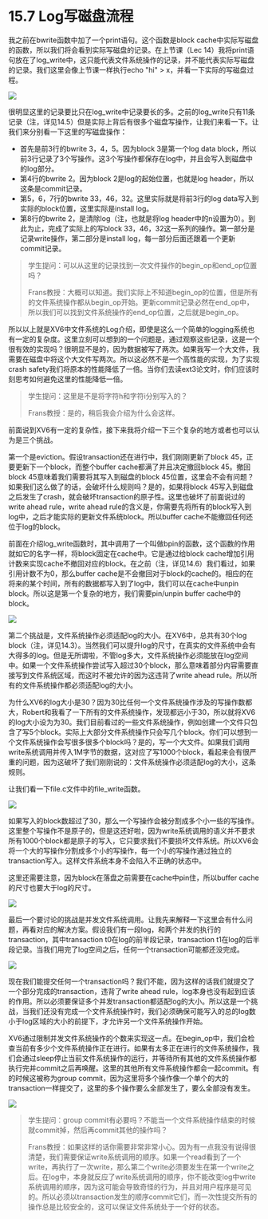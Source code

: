 # 15.7 Log写磁盘流程

我之前在bwrite函数中加了一个print语句。这个函数是block cache中实际写磁盘的函数，所以我们将会看到实际写磁盘的记录。在上节课（Lec 14）我将print语句放在了log\_write中，这只能代表文件系统操作的记录，并不能代表实际写磁盘的记录。我们这里会像上节课一样执行echo "hi" &gt; x，并看一下实际的写磁盘过程。

![](../.gitbook/assets/image%20%28661%29.png)

很明显这里的记录要比只在log\_write中记录要长的多。之前的log\_write只有11条记录（注，详见14.5）但是实际上背后有很多个磁盘写操作，让我们来看一下。让我们来分别看一下这里的写磁盘操作：

* 首先是前3行的bwrite 3，4，5。因为block 3是第一个log data block，所以前3行记录了3个写操作。这3个写操作都保存在log中，并且会写入到磁盘中的log部分。
* 第4行的bwrite 2。因为block 2是log的起始位置，也就是log header，所以这条是commit记录。
* 第5，6，7行的bwrite 33，46，32。这里实际就是将前3行的log data写入到实际的block位置，这里实际是install log。
* 第8行的bwrite 2，是清除log（注，也就是将log header中的n设置为0）。到此为止，完成了实际上的写block 33，46，32这一系列的操作。第一部分是记录write操作，第二部分是install log，每一部分后面还跟着一个更新commit记录。

> 学生提问：可以从这里的记录找到一次文件操作的begin\_op和end\_op位置吗？
>
> Frans教授：大概可以知道。我们实际上不知道begin\_op的位置，但是所有的文件系统操作都从begin\_op开始。更新commit记录必然在end\_op中，所以我们可以找到文件系统操作的end\_op位置，之后就是begin\_op。

所以以上就是XV6中文件系统的Log介绍，即使是这么一个简单的logging系统也有一定的复杂度。这里立刻可以想到的一个问题是，通过观察这些记录，这是一个很有效的实现吗？很明显不是的，因为数据被写了两次。如果我写一个大文件，我需要在磁盘中将这个大文件写两次。所以这必然不是一个高性能的实现，为了实现crash safety我们将原本的性能降低了一倍。当你们去读ext3论文时，你们应该时刻思考如何避免这里的性能降低一倍。

> 学生提问：这里是不是将字符h和字符i分别写入的？
>
> Frans教授：是的，稍后我会介绍为什么会这样。

前面说到XV6有一定的复杂性，接下来我将介绍一下三个复杂的地方或者也可以认为是三个挑战。

第一个是eviction。假设transaction还在进行中，我们刚刚更新了block 45，正要更新下一个block，而整个buffer cache都满了并且决定撤回block 45。撤回block 45意味着我们需要将其写入到磁盘的block 45位置，这里会不会有问题？如果我们这么做了的话，会破坏什么规则吗？是的，如果将block 45写入到磁盘之后发生了crash，就会破坏transaction的原子性。这里也破坏了前面说过的write ahead rule，write ahead rule的含义是，你需要先将所有的block写入到log中，之后才能实际的更新文件系统block。所以buffer cache不能撤回任何还位于log的block。

前面在介绍log\_write函数时，其中调用了一个叫做bpin的函数，这个函数的作用就如它的名字一样，将block固定在cache中。它是通过给block cache增加引用计数来实现cache不撤回对应的block。在之前（注，详见14.6）我们看过，如果引用计数不为0，那么buffer cache是不会撤回对于block的cache的。相应的在将来的某个时间，所有的数据都写入到了log中，我们可以在cache中unpin block。所以这是第一个复杂的地方，我们需要pin/unpin buffer  cache中的block。

![](../.gitbook/assets/image%20%28658%29.png)

第二个挑战是，文件系统操作必须适配log的大小。在XV6中，总共有30个log block（注，详见14.3）。当然我们可以提升log的尺寸，在真实的文件系统中会有大得多的log。但是无所谓啦，不管log多大，文件系统操作必须能放在log空间中。如果一个文件系统操作尝试写入超过30个block，那么意味着部分内容需要直接写到文件系统区域，而这时不被允许的因为这违背了write ahead rule。所以所有的文件系统操作都必须适配log的大小。

为什么XV6的log大小是30？因为30比任何一个文件系统操作涉及的写操作数都大，Robert和我看了一下所有的文件系统操作，发现都远小于30，所以就将XV6的log大小设为为30。我们目前看过的一些文件系统操作，例如创建一个文件只包含了写5个block。实际上大部分文件系统操作只会写几个block。你们可以想到一个文件系统操作会写很多很多个block吗？是的，写一个大文件。如果我们调用write系统调用并传入1M字节的数据，这对应了写1000个block，看起来会有很严重的问题，因为这破坏了我们刚刚说的：文件系统操作必须适配log的大小，这条规则。

让我们看一下file.c文件中的file\_write函数。

![](../.gitbook/assets/image%20%28663%29.png)

如果写入的block数超过了30，那么一个写操作会被分割成多个小一些的写操作。这里整个写操作不是原子的，但是这还好啦，因为write系统调用的语义并不要求所有1000个block都是原子的写入，它只要求我们不要损坏文件系统。所以XV6会将一个大的写操作分割成多个小的写操作，每一个小的写操作通过独立的transaction写入。这样文件系统本身不会陷入不正确的状态中。

这里还需要注意，因为block在落盘之前需要在cache中pin住，所以buffer cache的尺寸也要大于log的尺寸。

![](../.gitbook/assets/image%20%28657%29.png)

最后一个要讨论的挑战是并发文件系统调用。让我先来解释一下这里会有什么问题，再看对应的解决方案。假设我们有一段log，和两个并发的执行的transaction，其中transaction t0在log的前半段记录，transaction t1在log的后半段记录。当我们用完了log空间之后，任何一个transaction可能都还没完成。

![](../.gitbook/assets/image%20%28660%29.png)

现在我们能提交任何一个transaction吗？我们不能，因为这样的话我们就提交了一个部分完成的transaction，违背了write ahead rule，log本身也没有起到应该的作用。所以必须要保证多个并发transaction都适配log的大小。所以这是一个挑战，当我们还没有完成一个文件系统操作时，我们必须确保可能写入的总的log数小于log区域的大小的前提下，才允许另一个文件系统操作开始。

XV6通过限制并发文件系统操作的个数来实现这一点。在begin\_op中，我们会检查当前有多少个文件系统操作正在进行。如果有太多正在进行的文件系统操作，我们会通过sleep停止当前文件系统操作的运行，并等待所有其他的文件系统操作都执行完并commit之后再唤醒。这里的其他所有文件系统操作都会一起commit。有的时候这被称为group commit，因为这里将多个操作像一个单个的大的transaction一样提交了，这里的多个操作要么全部发生了，要么全部没有发生。

![](../.gitbook/assets/image%20%28655%29.png)

> 学生提问：group commit有必要吗？不能当一个文件系统操作结束的时候就commit掉，然后再commit其他的操作吗？
>
> Frans教授：如果这样的话你需要非常非常小心。因为有一点我没有说得很清楚，我们需要保证write系统调用的顺序。如果一个read看到了一个write，再执行了一次write，那么第二个write必须要发生在第一个write之后。在log中，本身就反应了write系统调用的顺序，你不能改变log中write系统调用的顺序，因为这可能会导致奇怪的行为，并且对用户程序是可见的。所以必须以transaction发生的顺序commit它们，而一次性提交所有的操作总是比较安全的，这可以保证文件系统处于一个好的状态。

